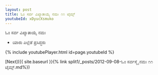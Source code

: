 ```yaml
---
layout: post
title: ಓಂ ಸರ್ವ ವಿಖ್ಯಾತಾಯೈ ನಮಃ ೧೧ ಟೈಮ್ಸ್
youtubeId: xDyucXsmuko
---
```

 
 
 ಓಂ ಸರ್ವ ವಿಖ್ಯಾತಾಯೈ ನಮಃ  
 
 -  ಯಾರು ಎಲ್ಲೆಡೆ ಪ್ರಸಿದ್ಧರು 
 
  
 
  
 
 
 
 
 
 


{% include youtubePlayer.html id=page.youtubeId %}
 
[Next]({{ site.baseurl }}{% link  split1/_posts/2012-09-08-ಓಂ ಸರ್ವಸ್ಮೈ ನಮಃ ೧೧ ಟೈಮ್ಸ್.md%})
 
